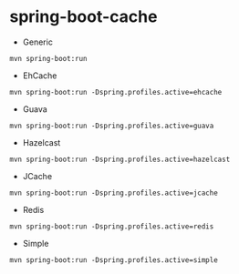 spring-boot-cache
=================

* Generic

```
mvn spring-boot:run
```

* EhCache

```
mvn spring-boot:run -Dspring.profiles.active=ehcache
```

* Guava

```
mvn spring-boot:run -Dspring.profiles.active=guava
```

* Hazelcast

```
mvn spring-boot:run -Dspring.profiles.active=hazelcast
```

* JCache

```
mvn spring-boot:run -Dspring.profiles.active=jcache
```

* Redis

```
mvn spring-boot:run -Dspring.profiles.active=redis
```

* Simple

```
mvn spring-boot:run -Dspring.profiles.active=simple
```

